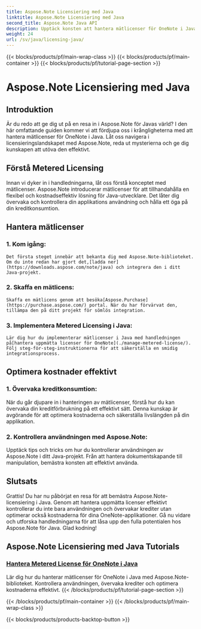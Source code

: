 ```yaml
---
title: Aspose.Note Licensiering med Java
linktitle: Aspose.Note Licensiering med Java
second_title: Aspose.Note Java API
description: Upptäck konsten att hantera mätlicenser för OneNote i Java med Aspose.Note. Kontrollera användningen effektivt, övervaka krediter och optimera kostnaderna.
weight: 24
url: /sv/java/licensing-java/
---
```


{{< blocks/products/pf/main-wrap-class >}}
{{< blocks/products/pf/main-container >}}
{{< blocks/products/pf/tutorial-page-section >}}

# Aspose.Note Licensiering med Java

## Introduktion

Är du redo att ge dig ut på en resa in i Aspose.Note för Javas värld? I den här omfattande guiden kommer vi att fördjupa oss i krångligheterna med att hantera mätlicenser för OneNote i Java. Låt oss navigera i licensieringslandskapet med Aspose.Note, reda ut mysterierna och ge dig kunskapen att utöva den effektivt.

## Förstå Metered Licensing

Innan vi dyker in i handledningarna, låt oss förstå konceptet med mätlicenser. Aspose.Note introducerar mätlicenser för att tillhandahålla en flexibel och kostnadseffektiv lösning för Java-utvecklare. Det låter dig övervaka och kontrollera din applikations användning och hålla ett öga på din kreditkonsumtion.

## Hantera mätlicenser

### 1. Kom igång:
    Det första steget innebär att bekanta dig med Aspose.Note-biblioteket. Om du inte redan har gjort det,[ladda ner](https://downloads.aspose.com/note/java) och integrera den i ditt Java-projekt.

### 2. Skaffa en mätlicens:
    Skaffa en mätlicens genom att besöka[Aspose.Purchase](https://purchase.aspose.com/) portal. När du har förvärvat den, tillämpa den på ditt projekt för sömlös integration.

### 3. Implementera Metered Licensing i Java:
    Lär dig hur du implementerar mätlicenser i Java med handledningen på[hantera uppmätta licenser för OneNote](./manage-metered-license/). Följ steg-för-steg-instruktionerna för att säkerställa en smidig integrationsprocess.

## Optimera kostnader effektivt

### 1. Övervaka kreditkonsumtion:
   När du går djupare in i hanteringen av mätlicenser, förstå hur du kan övervaka din kreditförbrukning på ett effektivt sätt. Denna kunskap är avgörande för att optimera kostnaderna och säkerställa livslängden på din applikation.

### 2. Kontrollera användningen med Aspose.Note:
   Upptäck tips och tricks om hur du kontrollerar användningen av Aspose.Note i ditt Java-projekt. Från att hantera dokumentskapande till manipulation, bemästra konsten att effektivt använda.

## Slutsats

Grattis! Du har nu påbörjat en resa för att bemästra Aspose.Note-licensiering i Java. Genom att hantera uppmätta licenser effektivt kontrollerar du inte bara användningen och övervakar krediter utan optimerar också kostnaderna för dina OneNote-applikationer. Gå nu vidare och utforska handledningarna för att låsa upp den fulla potentialen hos Aspose.Note för Java. Glad kodning!
## Aspose.Note Licensiering med Java Tutorials
### [Hantera Metered License för OneNote i Java](./manage-metered-license/)
Lär dig hur du hanterar mätlicenser för OneNote i Java med Aspose.Note-biblioteket. Kontrollera användningen, övervaka krediter och optimera kostnaderna effektivt.
{{< /blocks/products/pf/tutorial-page-section >}}

{{< /blocks/products/pf/main-container >}}
{{< /blocks/products/pf/main-wrap-class >}}

{{< blocks/products/products-backtop-button >}}
